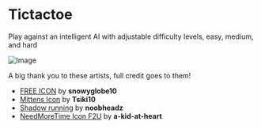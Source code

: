 # Tictactoe
Play against an intelligent AI with adjustable difficulty levels, easy, medium, and hard

![Image](images/Image.png)

A big thank you to these artists, full credit goes to them!

- [FREE ICON](https://www.deviantart.com/snowyglobe10/art/FREE-ICON-328004137) by **snowyglobe10**
- [Mittens Icon](https://www.deviantart.com/tsiki10/art/Mittens-Icon-301624130) by **Tsiki10**
- [Shadow running](https://www.deviantart.com/noobheadz/art/Shadow-running-388868485) by **noobheadz**
- [NeedMoreTime Icon F2U](https://www.deviantart.com/a-kid-at-heart/art/NeedMoreTime-Icon-F2U-724196326) by **a-kid-at-heart**
